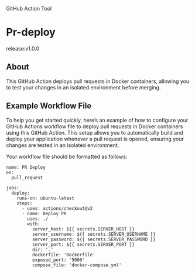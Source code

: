  GitHub Action Tool
 # Pr-deploy
release:v1.0.0

## About
This GitHub Action deploys pull requests in Docker containers, allowing you to test your changes in an isolated environment before merging.

## Example Workflow File
To help you get started quickly, here’s an example of how to configure your GitHub Actions workflow file to deploy pull requests in Docker containers using this GitHub Action. This setup allows you to automatically build and deploy your application whenever a pull request is opened, ensuring your changes are tested in an isolated environment.

Your workflow file should be formatted as follows:
```
name: PR Deploy
on:
  pull_request

jobs:
  deploy:
    runs-on: ubuntu-latest
    steps:
      - uses: actions/checkout@v2
      - name: Deploy PR
        uses: ./
        with:
          server_host: ${{ secrets.SERVER_HOST }}
          server_username: ${{ secrets.SERVER_USERNAME }}
          server_password: ${{ secrets.SERVER_PASSWORD }}
          server_port: ${{ secrets.SERVER_PORT }}
          dir: '.'
          dockerfile: 'Dockerfile'
          exposed_port: '5000'
          compose_file: 'docker-compose.yml'
```
